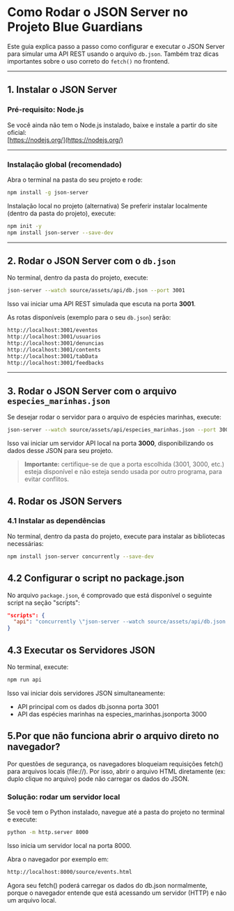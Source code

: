 # Como Rodar o JSON Server no Projeto Blue Guardians

Este guia explica passo a passo como configurar e executar o JSON Server para simular uma API REST usando o arquivo `db.json`. Também traz dicas importantes sobre o uso correto do `fetch()` no frontend.

---

## 1. Instalar o JSON Server

### Pré-requisito: Node.js

Se você ainda não tem o Node.js instalado, baixe e instale a partir do site oficial:  
[https://nodejs.org/](https://nodejs.org/)

---

### Instalação global (recomendado)

Abra o terminal na pasta do seu projeto e rode:

```bash
npm install -g json-server
```

Instalação local no projeto (alternativa)
Se preferir instalar localmente (dentro da pasta do projeto), execute:

```bash
npm init -y
npm install json-server --save-dev
```

---
## 2. Rodar o JSON Server com o `db.json`

No terminal, dentro da pasta do projeto, execute:

```bash
json-server --watch source/assets/api/db.json --port 3001
```

Isso vai iniciar uma API REST simulada que escuta na porta **3001**.

As rotas disponíveis (exemplo para o seu `db.json`) serão:
```bash
http://localhost:3001/eventos
http://localhost:3001/usuarios
http://localhost:3001/denuncias
http://localhost:3001/contents
http://localhost:3001/tabData
http://localhost:3001/feedbacks
```
---
## 3. Rodar o JSON Server com o arquivo `especies_marinhas.json`

Se desejar rodar o servidor para o arquivo de espécies marinhas, execute:

```bash
json-server --watch source/assets/api/especies_marinhas.json --port 3000
```

Isso vai iniciar um servidor API local na porta **3000**, disponibilizando os dados desse JSON para seu projeto.

> **Importante:** certifique-se de que a porta escolhida (3001, 3000, etc.) esteja disponível e não esteja sendo usada por outro programa, para evitar conflitos.

## 4. Rodar os JSON Servers

### 4.1 Instalar as dependências
No terminal, dentro da pasta do projeto, execute para instalar as bibliotecas necessárias:
```bash
npm install json-server concurrently --save-dev
```

## 4.2 Configurar o script no package.json
No arquivo `package.json`, é comprovado que está disponível o seguinte script na seção "scripts":
```json
"scripts": {
  "api": "concurrently \"json-server --watch source/assets/api/db.json --port 3001\" \"json-server --watch source/assets/api/especies_marinhas.json --port 3000\""
}
```

## 4.3 Executar os Servidores JSON
No terminal, execute:
```bash
npm run api
```
Isso vai iniciar dois servidores JSON simultaneamente:
- API principal com os dados db.jsonna porta 3001
- API das espécies marinhas na especies_marinhas.jsonporta 3000

## 5.Por que não funciona abrir o arquivo direto no navegador?
Por questões de segurança, os navegadores bloqueiam requisições fetch() para arquivos locais (file://). Por isso, abrir o arquivo HTML diretamente (ex: duplo clique no arquivo) pode não carregar os dados do JSON.

### Solução: rodar um servidor local
Se você tem o Python instalado, navegue até a pasta do projeto no terminal e execute:
```bash
python -m http.server 8000
```
Isso inicia um servidor local na porta 8000.

Abra o navegador por exemplo em:
```bash
http://localhost:8000/source/events.html
```
Agora seu fetch() poderá carregar os dados do db.json normalmente, porque o navegador entende que está acessando um servidor (HTTP) e não um arquivo local.

